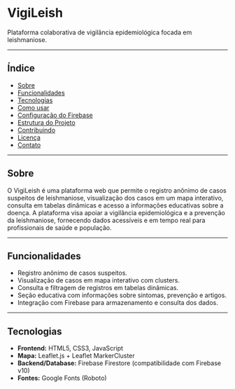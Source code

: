 # VigiLeish

Plataforma colaborativa de vigilância epidemiológica focada em leishmaniose.

---

## Índice

- [Sobre](#sobre)
- [Funcionalidades](#funcionalidades)
- [Tecnologias](#tecnologias)
- [Como usar](#como-usar)
- [Configuração do Firebase](#configuração-do-firebase)
- [Estrutura do Projeto](#estrutura-do-projeto)
- [Contribuindo](#contribuindo)
- [Licença](#licença)
- [Contato](#contato)

---

## Sobre

O VigiLeish é uma plataforma web que permite o registro anônimo de casos suspeitos de leishmaniose, visualização dos casos em um mapa interativo, consulta em tabelas dinâmicas e acesso a informações educativas sobre a doença. A plataforma visa apoiar a vigilância epidemiológica e a prevenção da leishmaniose, fornecendo dados acessíveis e em tempo real para profissionais de saúde e população.

---

## Funcionalidades

- Registro anônimo de casos suspeitos.
- Visualização de casos em mapa interativo com clusters.
- Consulta e filtragem de registros em tabelas dinâmicas.
- Seção educativa com informações sobre sintomas, prevenção e artigos.
- Integração com Firebase para armazenamento e consulta dos dados.

---

## Tecnologias

- **Frontend:** HTML5, CSS3, JavaScript
- **Mapa:** Leaflet.js + Leaflet MarkerCluster
- **Backend/Database:** Firebase Firestore (compatibilidade com Firebase v10)
- **Fontes:** Google Fonts (Roboto)

